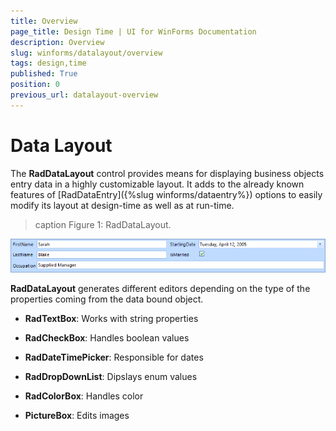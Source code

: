 ```yaml
---
title: Overview
page_title: Design Time | UI for WinForms Documentation
description: Overview
slug: winforms/datalayout/overview
tags: design,time
published: True
position: 0
previous_url: datalayout-overview
---
```


# Data Layout

The __RadDataLayout__ control provides means for displaying business objects entry data in a highly customizable layout. It adds to the already known features of [RadDataEntry]({%slug winforms/dataentry%}) options to easily modify its layout at design-time as well as at run-time.
        
>caption Figure 1: RadDataLayout.

![raddatalayout-overview 001](images/raddatalayout-overview001.png)

__RadDataLayout__ generates different editors depending on the type of the properties coming from the data bound object.
         
* __RadTextBox__: Works with string properties

* __RadCheckBox__: Handles boolean values

* __RadDateTimePicker__: Responsible for dates

* __RadDropDownList__: Dipslays enum values

* __RadColorBox__: Handles color

* __PictureBox__: Edits images